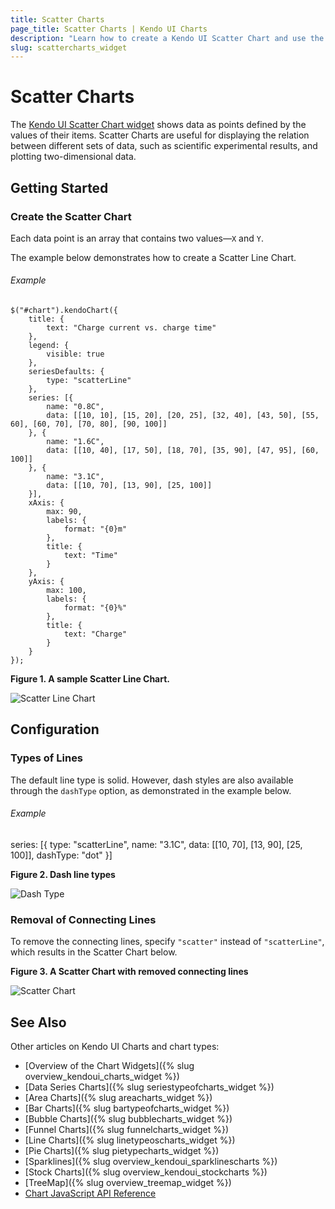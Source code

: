 ```yaml
---
title: Scatter Charts
page_title: Scatter Charts | Kendo UI Charts
description: "Learn how to create a Kendo UI Scatter Chart and use the different options it provides."
slug: scattercharts_widget
---
```


# Scatter Charts

The [Kendo UI Scatter Chart widget](http://demos.telerik.com/kendo-ui/scatter-charts/index) shows data as points defined by the values of their items. Scatter Charts are useful for displaying the relation between different sets of data, such as scientific experimental results, and plotting two-dimensional data.

## Getting Started

### Create the Scatter Chart

Each data point is an array that contains two values&mdash;`X` and `Y`.

The example below demonstrates how to create a Scatter Line Chart.

###### Example

    $("#chart").kendoChart({
        title: {
            text: "Charge current vs. charge time"
        },
        legend: {
            visible: true
        },
        seriesDefaults: {
            type: "scatterLine"
        },
        series: [{
            name: "0.8C",
            data: [[10, 10], [15, 20], [20, 25], [32, 40], [43, 50], [55, 60], [60, 70], [70, 80], [90, 100]]
        }, {
            name: "1.6C",
            data: [[10, 40], [17, 50], [18, 70], [35, 90], [47, 95], [60, 100]]
        }, {
            name: "3.1C",
            data: [[10, 70], [13, 90], [25, 100]]
        }],
        xAxis: {
            max: 90,
            labels: {
                format: "{0}m"
            },
            title: {
                text: "Time"
            }
        },
        yAxis: {
            max: 100,
            labels: {
                format: "{0}%"
            },
            title: {
                text: "Charge"
            }
        }
    });


**Figure 1. A sample Scatter Line Chart.**

 ![Scatter Line Chart](/controls/charts/chart-types/chart-scatter-line.png)

## Configuration

### Types of Lines

The default line type is solid. However, dash styles are also available through the `dashType` option, as demonstrated in the example below.

###### Example

  series: [{
      type: "scatterLine",
      name: "3.1C",
      data: [[10, 70], [13, 90], [25, 100]],
      dashType: "dot"
  }]

**Figure 2. Dash line types**

![Dash Type](/controls/charts/chart-types/chart-dash-types.png)

### Removal of Connecting Lines

To remove the connecting lines, specify `"scatter"` instead of `"scatterLine"`, which results in the Scatter Chart below.

**Figure 3. A Scatter Chart with removed connecting lines**

![Scatter Chart](/controls/charts/chart-types/chart-scatter.png)

## See Also

Other articles on Kendo UI Charts and chart types:

* [Overview of the Chart Widgets]({% slug overview_kendoui_charts_widget %})
* [Data Series Charts]({% slug seriestypeofcharts_widget %})
* [Area Charts]({% slug areacharts_widget %})
* [Bar Charts]({% slug bartypeofcharts_widget %})
* [Bubble Charts]({% slug bubblecharts_widget %})
* [Funnel Charts]({% slug funnelcharts_widget %})
* [Line Charts]({% slug linetypeoscharts_widget %})
* [Pie Charts]({% slug pietypecharts_widget %})
* [Sparklines]({% slug overview_kendoui_sparklinescharts %})
* [Stock Charts]({% slug overview_kendoui_stockcharts %})
* [TreeMap]({% slug overview_treemap_widget %})
* [Chart JavaScript API Reference](/api/javascript/dataviz/ui/chart)
